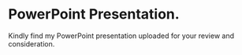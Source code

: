 # PowerPoint Presentation.
Kindly find my PowerPoint presentation uploaded for your review and consideration.
